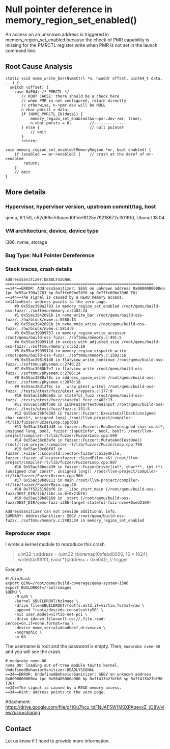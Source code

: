 # Null pointer deference in memory_region_set_enabled()

An access on an unknown address is triggered in memory_region_set_enabled
because the check of PMR capability is missing for the PMRCTL register write
when PMR is not set in the launch command line.

## Root Cause Analysis

```
static void nvme_write_bar(NvmeCtrl *n, hwaddr offset, uint64_t data, ...) {
  switch (offset) {
    case 0xE04: /* PMRCTL */
       // ROOT CAUSE: there should be a check here
       // when PMR is not configured, return directly
       // otherwise, n->pmr.dev will be NULL
       n->bar.pmrctl = data;
       if (NVME_PMRCTL_EN(data)) {
           memory_region_set_enabled(&n->pmr.dev->mr, true);
           n->bar.pmrsts = 0;        //--------------
       } else {                      // null pointer
           // omit
       }
       return;

void memory_region_set_enabled(MemoryRegion *mr, bool enabled) {
    if (enabled == mr->enabled) {    // crash at the deref of mr->enabled
        return;
    }
    // omit
}
```


## More details

### Hypervisor, hypervisor version, upstream commit/tag, host
qemu, 6.1.50, c52d69e7dbaaed0ffdef8125e79218672c30161d, Ubunut 18.04

### VM architecture, device, device type
i386, nvme, storage

### Bug Type: Null Pointer Dereference

### Stack traces, crash details

```
AddressSanitizer:DEADLYSIGNAL
=================================================================
==144==ERROR: AddressSanitizer: SEGV on unknown address 0x0000000000ea (pc 0x55ac399a2783 bp 0x7ffe09be78f0 sp 0x7ffe09be78d0 T0)
==144==The signal is caused by a READ memory access.
==144==Hint: address points to the zero page.
    #0 0x55ac399a2783 in memory_region_set_enabled /root/qemu/build-oss-fuzz/../softmmu/memory.c:2482:24
    #1 0x55ac3942691b in nvme_write_bar /root/qemu/build-oss-fuzz/../hw/block/nvme.c:5588:13
    #2 0x55ac3942691b in nvme_mmio_write /root/qemu/build-oss-fuzz/../hw/block/nvme.c:5814:9
    #3 0x55ac39999757 in memory_region_write_accessor /root/qemu/build-oss-fuzz/../softmmu/memory.c:491:5
    #4 0x55ac3999911d in access_with_adjusted_size /root/qemu/build-oss-fuzz/../softmmu/memory.c:552:18
    #5 0x55ac3999911d in memory_region_dispatch_write /root/qemu/build-oss-fuzz/../softmmu/memory.c:1502:16
    #6 0x55ac398191d0 in flatview_write_continue /root/qemu/build-oss-fuzz/../softmmu/physmem.c:2746:23
    #7 0x55ac3980b7e7 in flatview_write /root/qemu/build-oss-fuzz/../softmmu/physmem.c:2786:14
    #8 0x55ac3980af8c in address_space_write /root/qemu/build-oss-fuzz/../softmmu/physmem.c:2878:18
    #9 0x55ac38d12f6c in __wrap_qtest_writel /root/qemu/build-oss-fuzz/../tests/qtest/fuzz/qtest_wrappers.c:177:9
    #10 0x55ac38d0de6a in stateful_fuzz /root/qemu/build-oss-fuzz/../tests/qtest/fuzz/stateful_fuzz.c:402:13
    #11 0x55ac38d0f5e0 in LLVMFuzzerTestOneInput /root/qemu/build-oss-fuzz/../tests/qtest/fuzz/fuzz.c:151:5
    #12 0x55ac38bfe383 in fuzzer::Fuzzer::ExecuteCallback(unsigned char const*, unsigned long) /root/llvm-project/compiler-rt/lib/fuzzer/FuzzerLoop.cpp:603
    #13 0x55ac38c01d48 in fuzzer::Fuzzer::RunOne(unsigned char const*, unsigned long, bool, fuzzer::InputInfo*, bool, bool*) /root/llvm-project/compiler-rt/lib/fuzzer/FuzzerLoop.cpp:509
    #14 0x55ac38c03afe in fuzzer::Fuzzer::MutateAndTestOne() /root/llvm-project/compiler-rt/lib/fuzzer/FuzzerLoop.cpp:750
    #15 0x55ac38c06f87 in fuzzer::Fuzzer::Loop(std::vector<fuzzer::SizedFile, fuzzer::fuzzer_allocator<fuzzer::SizedFile> >&) /root/llvm-project/compiler-rt/lib/fuzzer/FuzzerLoop.cpp:887
    #16 0x55ac38bec439 in fuzzer::FuzzerDriver(int*, char***, int (*)(unsigned char const*, unsigned long)) /root/llvm-project/compiler-rt/lib/fuzzer/FuzzerDriver.cpp:908
    #17 0x55ac38bd8112 in main /root/llvm-project/compiler-rt/lib/fuzzer/FuzzerMain.cpp:20
    #18 0x7f5225198bf6 in __libc_start_main (/root/qemu/build-oss-fuzz/DEST_DIR/lib/libc.so.6+0x21bf6)
    #19 0x55ac38bd8169 in _start (/root/qemu/build-oss-fuzz/DEST_DIR/qemu-fuzz-i386-target-stateful-fuzz-nvme+0xed2169)

AddressSanitizer can not provide additional info.
SUMMARY: AddressSanitizer: SEGV /root/qemu/build-oss-fuzz/../softmmu/memory.c:2482:24 in memory_region_set_enabled

```

### Reproducer steps

I wrote a kernel module to reproduce this crash.
>uint32_t address = (uint32_t)ioremap(0xfebd0000, 16 * 1024);
>writel(0xffffffff, (void *)(address + 0xe04)); // trigger

Execute
```
#!/bin/bash
export QEMU=/root/qemu/build-coverage/qemu-system-i386
export BUILDROOT=/root/images
$QEMU \
    -M q35 \
    -kernel $BUILDROOT/bzImage \
    -drive file=$BUILDROOT/rootfs.ext2,if=virtio,format=raw \
    -append "root=/dev/vda console=ttyS0" \
    -nic user,model=virtio-net-pci \
    -drive id=nvm,file=null-co://,file.read-zeroes=on,if=none,format=raw \
    -device nvme,serial=deadbeef,drive=nvm \
    -nographic \
    -m 64
```

The username is root and the password is empty.
Then, `modprobe nvme-00` and you will see the crash.

```
# modprobe nvme-00
nvme_00: loading out-of-tree module taints kernel.
UndefinedBehaviorSanitizer:DEADLYSIGNAL
==34==ERROR: UndefinedBehaviorSanitizer: SEGV on unknown address 0x0000000000ea (pc 0x56486060a980 bp 0x7f413b2fbfb0 sp 0x7f413b2fbf90 T36)
==34==The signal is caused by a READ memory access.
==34==Hint: address points to the zero page.
```

Attachment: https://drive.google.com/file/d/1Ou7hcu_tdFNJAF5W1M0XPAqevxZ_jO8V/view?usp=sharing


## Contact

Let us know if I need to provide more information.
